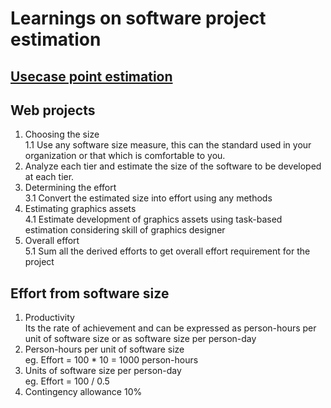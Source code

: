 # Learnings on software project estimation
## [Usecase point estimation](https://github.com/signalarun/estimation-learnings/tree/master/usecase-point-estimation)

## Web projects
 1. Choosing the size  
     1.1 Use any software size measure, this can the standard used in your organization or that which is comfortable to you.
 2. Analyze each tier and estimate the size of the software to be developed at each tier.
 3. Determining the effort  
     3.1 Convert the estimated size into effort using any methods
 4. Estimating graphics assets  
     4.1 Estimate development of graphics assets using task-based estimation considering skill of graphics designer
 5. Overall effort  
     5.1 Sum all the derived efforts to get overall effort requirement for the project

## Effort from software size
 1. Productivity  
     Its the rate of achievement and can be expressed as person-hours per unit of software size or as software size per person-day
 2. Person-hours per unit of software size  
     eg. Effort =  100<size> * 10<person-hours or productivity>
                = 1000 person-hours    
 3. Units of software size per person-day  
      eg. Effort = 100<size> / 0.5<size per person-day or productivity>  
 4. Contingency allowance 10%
    



